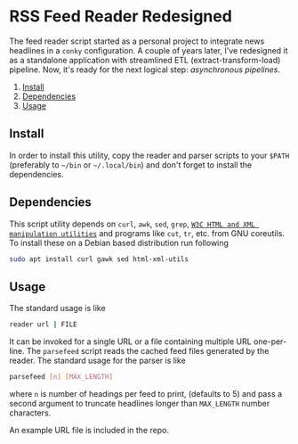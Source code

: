 # RSS Feed Reader Redesigned

The feed reader script started as a personal project to integrate news headlines in a `conky` configuration. A couple of years later, I've redesigned it as a standalone application with streamlined ETL (extract-transform-load) pipeline. Now, it's ready for the next logical step: *asynchronous pipelines*.



1. [Install](#install)
2. [Dependencies](#dependencies)
3. [Usage](#usage)

## Install

In order to install this utility, copy the reader and parser scripts to your `$PATH` (preferably to `~/bin` or `~/.local/bin`) and don't forget to install the dependencies.

## Dependencies

This script utility depends on `curl`, `awk`, `sed`, `grep`, [`W3C HTML and XML manipulation utilities`](https://www.w3.org/Tools/HTML-XML-utils/README) and programs like `cut`, `tr`, etc. from GNU coreutils. To install these on a Debian based distribution run following

```sh
sudo apt install curl gawk sed html-xml-utils
```



## Usage

The standard usage is like

```sh
reader url | FILE
```

It can be invoked for a single URL or a file containing multiple URL one-per-line. The `parsefeed` script reads the cached feed files generated by the reader. The standard usage for the parser is like

```sh
parsefeed [n] [MAX_LENGTH]
```

where `n` is number of headings per feed to print, (defaults to 5) and pass a second argument to truncate headlines longer than `MAX_LENGTH` number characters.

An example URL file is included in the repo.